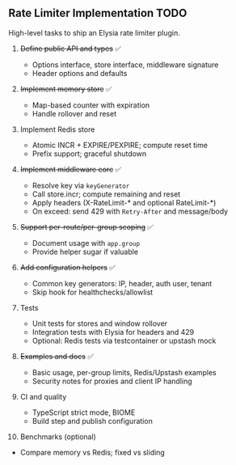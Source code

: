 ## Rate Limiter Implementation TODO

High-level tasks to ship an Elysia rate limiter plugin.

1. ~~Define public API and types~~ ✅
   - Options interface, store interface, middleware signature
   - Header options and defaults

2. ~~Implement memory store~~ ✅
   - Map-based counter with expiration
   - Handle rollover and reset

3. Implement Redis store
   - Atomic INCR + EXPIRE/PEXPIRE; compute reset time
   - Prefix support; graceful shutdown

4. ~~Implement middleware core~~ ✅
   - Resolve key via `keyGenerator`
   - Call store.incr; compute remaining and reset
   - Apply headers (X-RateLimit-* and optional RateLimit-*)
   - On exceed: send 429 with `Retry-After` and message/body

5. ~~Support per-route/per-group scoping~~ ✅
   - Document usage with `app.group`
   - Provide helper sugar if valuable

6. ~~Add configuration helpers~~ ✅
   - Common key generators: IP, header, auth user, tenant
   - Skip hook for healthchecks/allowlist

7. Tests
   - Unit tests for stores and window rollover
   - Integration tests with Elysia for headers and 429
   - Optional: Redis tests via testcontainer or upstash mock

8. ~~Examples and docs~~ ✅
   - Basic usage, per-group limits, Redis/Upstash examples
   - Security notes for proxies and client IP handling

9. CI and quality
   - TypeScript strict mode, BIOME
   - Build step and publish configuration

10. Benchmarks (optional)
   - Compare memory vs Redis; fixed vs sliding


